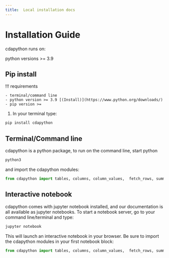 ```yaml
---
title:  Local installation docs
---
```


# Installation Guide

cdapython runs on:

python versions >= 3.9

## Pip install

!!! requirements

    - terminal/command line
    - python version >= 3.9 [(Install)](https://www.python.org/downloads/)
    - pip version >= 

1. In your terminal type:

  ```bash
  pip install cdapython
  ```
## Terminal/Command line

cdapython is a python package, to run on the command line, start python

```bash
python3
```
and import the cdapython modules:

```python
from cdapython import tables, columns, column_values,  fetch_rows, summary_counts
```
## Interactive notebook

cdapython comes with jupyter notebook installed, and our documentation is all available as jupyter notebooks. To start a notebook server, go to your command line/terminal and type:

```bash
jupyter notebook
```
This will launch an interactive notebook in your browser. Be sure to import the cdapython modules in your first notebook block:

```python
from cdapython import tables, columns, column_values,  fetch_rows, summary_counts
```



